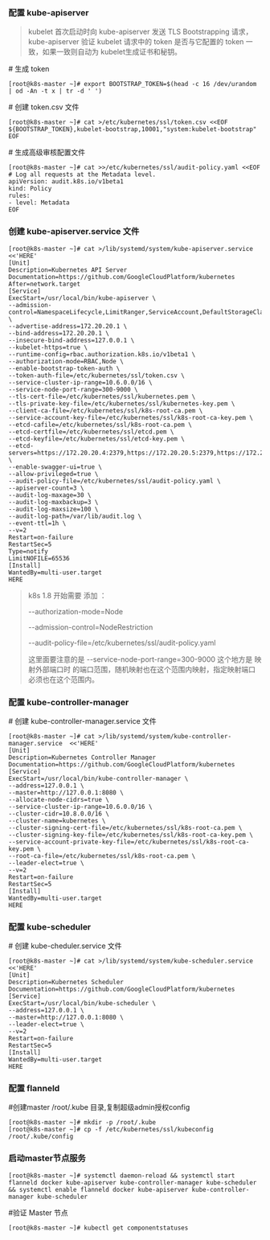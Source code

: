 ### 配置 kube-apiserver

> kubelet 首次启动时向 kube-apiserver 发送 TLS Bootstrapping 请求，kube-apiserver 验证 kubelet 请求中的 token 是否与它配置的 token 一致，如果一致则自动为 kubelet生成证书和秘钥。

\# 生成 token

```
[root@k8s-master ~]# export BOOTSTRAP_TOKEN=$(head -c 16 /dev/urandom | od -An -t x | tr -d ' ')
```

\# 创建 token.csv 文件

```
[root@k8s-master ~]# cat >/etc/kubernetes/ssl/token.csv <<EOF
${BOOTSTRAP_TOKEN},kubelet-bootstrap,10001,"system:kubelet-bootstrap"
EOF
```

\# 生成高级审核配置文件

```
[root@k8s-master ~]# cat >>/etc/kubernetes/ssl/audit-policy.yaml <<EOF
# Log all requests at the Metadata level.
apiVersion: audit.k8s.io/v1beta1
kind: Policy
rules:
- level: Metadata
EOF
```

### 创建 kube-apiserver.service 文件

```
[root@k8s-master ~]# cat >/lib/systemd/system/kube-apiserver.service  <<'HERE'
[Unit]
Description=Kubernetes API Server
Documentation=https://github.com/GoogleCloudPlatform/kubernetes
After=network.target
[Service]
ExecStart=/usr/local/bin/kube-apiserver \
--admission-control=NamespaceLifecycle,LimitRanger,ServiceAccount,DefaultStorageClass,ResourceQuota,NodeRestriction \
--advertise-address=172.20.20.1 \
--bind-address=172.20.20.1 \
--insecure-bind-address=127.0.0.1 \
--kubelet-https=true \
--runtime-config=rbac.authorization.k8s.io/v1beta1 \
--authorization-mode=RBAC,Node \
--enable-bootstrap-token-auth \
--token-auth-file=/etc/kubernetes/ssl/token.csv \
--service-cluster-ip-range=10.6.0.0/16 \
--service-node-port-range=300-9000 \
--tls-cert-file=/etc/kubernetes/ssl/kubernetes.pem \
--tls-private-key-file=/etc/kubernetes/ssl/kubernetes-key.pem \
--client-ca-file=/etc/kubernetes/ssl/k8s-root-ca.pem \
--service-account-key-file=/etc/kubernetes/ssl/k8s-root-ca-key.pem \
--etcd-cafile=/etc/kubernetes/ssl/k8s-root-ca.pem \
--etcd-certfile=/etc/kubernetes/ssl/etcd.pem \
--etcd-keyfile=/etc/kubernetes/ssl/etcd-key.pem \
--etcd-servers=https://172.20.20.4:2379,https://172.20.20.5:2379,https://172.20.20.6:2379 \
--enable-swagger-ui=true \
--allow-privileged=true \
--audit-policy-file=/etc/kubernetes/ssl/audit-policy.yaml \
--apiserver-count=3 \
--audit-log-maxage=30 \
--audit-log-maxbackup=3 \
--audit-log-maxsize=100 \
--audit-log-path=/var/lib/audit.log \
--event-ttl=1h \
--v=2
Restart=on-failure
RestartSec=5
Type=notify
LimitNOFILE=65536
[Install]
WantedBy=multi-user.target
HERE
```

> k8s 1.8 开始需要 添加 ：
>
> --authorization-mode=Node
>
> --admission-control=NodeRestriction
>
> --audit-policy-file=/etc/kubernetes/ssl/audit-policy.yaml
>
> 这里面要注意的是 --service-node-port-range=300-9000 这个地方是 映射外部端口时 的端口范围，随机映射也在这个范围内映射，指定映射端口必须也在这个范围内。

### 配置 kube-controller-manager

\# 创建 kube-controller-manager.service 文件

```
[root@k8s-master ~]# cat >/lib/systemd/system/kube-controller-manager.service  <<'HERE'
[Unit]
Description=Kubernetes Controller Manager
Documentation=https://github.com/GoogleCloudPlatform/kubernetes
[Service]
ExecStart=/usr/local/bin/kube-controller-manager \
--address=127.0.0.1 \
--master=http://127.0.0.1:8080 \
--allocate-node-cidrs=true \
--service-cluster-ip-range=10.6.0.0/16 \
--cluster-cidr=10.8.0.0/16 \
--cluster-name=kubernetes \
--cluster-signing-cert-file=/etc/kubernetes/ssl/k8s-root-ca.pem \
--cluster-signing-key-file=/etc/kubernetes/ssl/k8s-root-ca-key.pem \
--service-account-private-key-file=/etc/kubernetes/ssl/k8s-root-ca-key.pem \
--root-ca-file=/etc/kubernetes/ssl/k8s-root-ca.pem \
--leader-elect=true \
--v=2
Restart=on-failure
RestartSec=5
[Install]
WantedBy=multi-user.target
HERE
```

### 配置 kube-scheduler

\# 创建 kube-cheduler.service 文件

```
[root@k8s-master ~]# cat >/lib/systemd/system/kube-scheduler.service  <<'HERE'
[Unit]
Description=Kubernetes Scheduler
Documentation=https://github.com/GoogleCloudPlatform/kubernetes
[Service]
ExecStart=/usr/local/bin/kube-scheduler \
--address=127.0.0.1 \
--master=http://127.0.0.1:8080 \
--leader-elect=true \
--v=2
Restart=on-failure
RestartSec=5
[Install]
WantedBy=multi-user.target
HERE
```

### 配置 flanneld

\#创建master /root/.kube 目录,复制超级admin授权config

```
[root@k8s-master ~]# mkdir -p /root/.kube
[root@k8s-master ~]# cp -f /etc/kubernetes/ssl/kubeconfig  /root/.kube/config
```

### 启动master节点服务

```
[root@k8s-master ~]# systemctl daemon-reload && systemctl start flanneld docker kube-apiserver kube-controller-manager kube-scheduler && systemctl enable flanneld docker kube-apiserver kube-controller-manager kube-scheduler
```

\#验证 Master 节点

```
[root@k8s-master ~]# kubectl get componentstatuses
```



